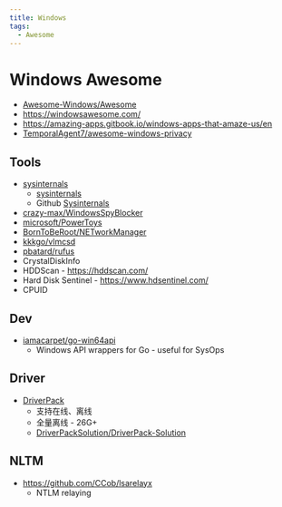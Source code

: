 ```yaml
---
title: Windows
tags:
  - Awesome
---
```


# Windows Awesome

- [Awesome-Windows/Awesome](https://github.com/Awesome-Windows/Awesome)
- https://windowsawesome.com/
- https://amazing-apps.gitbook.io/windows-apps-that-amaze-us/en
- [TemporalAgent7/awesome-windows-privacy](https://github.com/TemporalAgent7/awesome-windows-privacy)

## Tools

- [sysinternals](https://technet.microsoft.com/en-us/sysinternals/bb842062)
  - [sysinternals](https://docs.microsoft.com/zh-cn/sysinternals/)
  - Github [Sysinternals](https://github.com/Sysinternals)
- [crazy-max/WindowsSpyBlocker](https://github.com/crazy-max/WindowsSpyBlocker)
- [microsoft/PowerToys](https://github.com/microsoft/PowerToys)
- [BornToBeRoot/NETworkManager](https://github.com/BornToBeRoot/NETworkManager)
- [kkkgo/vlmcsd](https://github.com/kkkgo/vlmcsd)
- [pbatard/rufus](https://github.com/pbatard/rufus)
- CrystalDiskInfo
- HDDScan - https://hddscan.com/
- Hard Disk Sentinel - https://www.hdsentinel.com/
- CPUID

## Dev

- [iamacarpet/go-win64api](https://github.com/iamacarpet/go-win64api)
  - Windows API wrappers for Go - useful for SysOps

## Driver

- [DriverPack](https://drp.su)
  - 支持在线、离线
  - 全量离线 - 26G+
  - [DriverPackSolution/DriverPack-Solution](https://github.com/DriverPackSolution/DriverPack-Solution)

## NLTM

- https://github.com/CCob/lsarelayx
  - NTLM relaying
